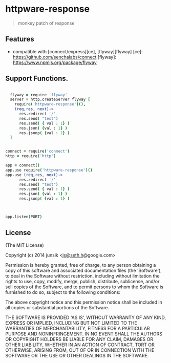 # httpware-response


> monkey patch of response


## Features

* compatible with [connect/express][ce], [flyway][flyway]
[ce]: https://github.com/senchalabs/connect
[flyway]: https://www.npmjs.org/package/flyway

## Support Functions.

```coffee

  flyway = require 'flyway'
  server = http.createServer flyway [
    require('httpware-response')(),
    (req,res, next)->
      res.redirect '/'
      res.send( "test")
      res.send( { val : 1} )
      res.json( {val : 1} )
      res.jsonp( {val : 1} )
  ]

``` 

```coffee

connect = require('connect')
http = require('http')

app = connect()
app.use require('httpware-response')()
app.use (req,res, next)->
      res.redirect '/'
      res.send( "test")
      res.send( { val : 1} )
      res.json( {val : 1} )
      res.jsonp( {val : 1} )



app.listen(PORT)

``` 
 
 
## License

(The MIT License)

Copyright (c) 2014 junsik &lt;js@seth.h@google.com&gt;

Permission is hereby granted, free of charge, to any person obtaining
a copy of this software and associated documentation files (the
'Software'), to deal in the Software without restriction, including
without limitation the rights to use, copy, modify, merge, publish,
distribute, sublicense, and/or sell copies of the Software, and to
permit persons to whom the Software is furnished to do so, subject to
the following conditions:

The above copyright notice and this permission notice shall be
included in all copies or substantial portions of the Software.

THE SOFTWARE IS PROVIDED 'AS IS', WITHOUT WARRANTY OF ANY KIND,
EXPRESS OR IMPLIED, INCLUDING BUT NOT LIMITED TO THE WARRANTIES OF
MERCHANTABILITY, FITNESS FOR A PARTICULAR PURPOSE AND NONINFRINGEMENT.
IN NO EVENT SHALL THE AUTHORS OR COPYRIGHT HOLDERS BE LIABLE FOR ANY
CLAIM, DAMAGES OR OTHER LIABILITY, WHETHER IN AN ACTION OF CONTRACT,
TORT OR OTHERWISE, ARISING FROM, OUT OF OR IN CONNECTION WITH THE
SOFTWARE OR THE USE OR OTHER DEALINGS IN THE SOFTWARE.
 